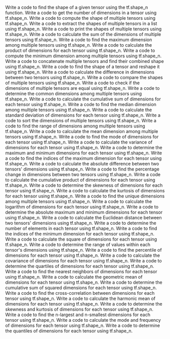 Write a code to find the shape of a given tensor using the tf.shape_n function.
Write a code to get the number of dimensions in a tensor using tf.shape_n.
Write a code to compute the shape of multiple tensors using tf.shape_n.
Write a code to extract the shapes of multiple tensors in a list using tf.shape_n.
Write a code to print the shapes of multiple tensors using tf.shape_n.
Write a code to calculate the sum of the dimensions of multiple tensors using tf.shape_n.
Write a code to find the maximum dimension among multiple tensors using tf.shape_n.
Write a code to calculate the product of dimensions for each tensor using tf.shape_n.
Write a code to compute the minimum dimension among multiple tensors using tf.shape_n.
Write a code to concatenate multiple tensors and find their combined shape using tf.shape_n.
Write a code to find the shape of a tensor and reshape it using tf.shape_n.
Write a code to calculate the difference in dimensions between two tensors using tf.shape_n.
Write a code to compare the shapes of multiple tensors using tf.shape_n.
Write a code to check if the dimensions of multiple tensors are equal using tf.shape_n.
Write a code to determine the common dimensions among multiple tensors using tf.shape_n.
Write a code to calculate the cumulative sum of dimensions for each tensor using tf.shape_n.
Write a code to find the median dimension among multiple tensors using tf.shape_n.
Write a code to calculate the standard deviation of dimensions for each tensor using tf.shape_n.
Write a code to sort the dimensions of multiple tensors using tf.shape_n.
Write a code to find the range of dimensions among multiple tensors using tf.shape_n.
Write a code to calculate the mean dimension among multiple tensors using tf.shape_n.
Write a code to find the mode of dimensions for each tensor using tf.shape_n.
Write a code to calculate the variance of dimensions for each tensor using tf.shape_n.
Write a code to determine the maximum and minimum dimensions for each tensor using tf.shape_n.
Write a code to find the indices of the maximum dimension for each tensor using tf.shape_n.
Write a code to calculate the absolute difference between two tensors' dimensions using tf.shape_n.
Write a code to find the percentage change in dimensions between two tensors using tf.shape_n.
Write a code to calculate the cumulative product of dimensions for each tensor using tf.shape_n.
Write a code to determine the skewness of dimensions for each tensor using tf.shape_n.
Write a code to calculate the kurtosis of dimensions for each tensor using tf.shape_n.
Write a code to find the unique dimensions among multiple tensors using tf.shape_n.
Write a code to calculate the logarithm of dimensions for each tensor using tf.shape_n.
Write a code to determine the absolute maximum and minimum dimensions for each tensor using tf.shape_n.
Write a code to calculate the Euclidean distance between two tensors' dimensions using tf.shape_n.
Write a code to determine the number of elements in each tensor using tf.shape_n.
Write a code to find the indices of the minimum dimension for each tensor using tf.shape_n.
Write a code to calculate the square of dimensions for each tensor using tf.shape_n.
Write a code to determine the range of values within each tensor's dimensions using tf.shape_n.
Write a code to find the percentile of dimensions for each tensor using tf.shape_n.
Write a code to calculate the covariance of dimensions for each tensor using tf.shape_n.
Write a code to determine the quartiles of dimensions for each tensor using tf.shape_n.
Write a code to find the nearest neighbors of dimensions for each tensor using tf.shape_n.
Write a code to calculate the geometric mean of dimensions for each tensor using tf.shape_n.
Write a code to determine the cumulative sum of squared dimensions for each tensor using tf.shape_n.
Write a code to find the cross-correlation between dimensions for each tensor using tf.shape_n.
Write a code to calculate the harmonic mean of dimensions for each tensor using tf.shape_n.
Write a code to determine the skewness and kurtosis of dimensions for each tensor using tf.shape_n.
Write a code to find the n-largest and n-smallest dimensions for each tensor using tf.shape_n.
Write a code to calculate the mode and frequency of dimensions for each tensor using tf.shape_n.
Write a code to determine the quantiles of dimensions for each tensor using tf.shape_n.